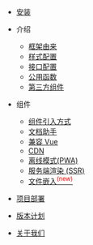 * [安装](cover.md)

* 介绍

  * [框架由来](custom-navbar.md)
  * [样式配置](configuration.md)
  * [接口配置](deploy.md)
  * [公用函数](markdown.md)
  * [第三方组件](./new/quote-component.md)

* 组件

  * [组件引入方式](more-pages.md)
  * [文档助手](helpers.md)
  * [兼容 Vue](vue.md)
  * [CDN](cdn.md)
  * [离线模式(PWA)](pwa.md)
  * [服务端渲染 (SSR)](ssr.md)
  * [文件嵌入<sup style="color:red">(new)<sup>](embed-files.md)

* [项目部署](./new/autodeploy.md)
* [版本计划](./new/next-version.md)
* [关于我们](./new/about-as.md)
